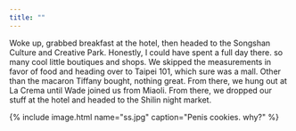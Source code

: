 ```yaml
---
title: ""
---
```


Woke up, grabbed breakfast at the hotel, then headed to the Songshan Culture and Creative Park. Honestly, I could have spent a full day there. so many cool little boutiques and shops. We skipped the measurements in favor of food and heading over to Taipei 101, which sure was a mall. Other than the macaron Tiffany bought, nothing great. From there, we hung out at La Crema until Wade joined us from Miaoli. From there, we dropped our stuff at the hotel and headed to the Shilin night market.

{% include image.html name="ss.jpg" caption="Penis cookies. why?" %}